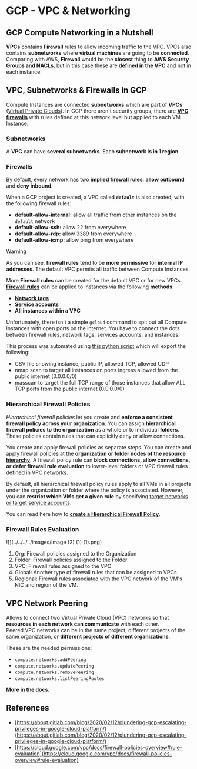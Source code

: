 # GCP - VPC & Networking

## **GCP Compute Networking in a Nutshell**

**VPCs** contains **Firewall** rules to allow incoming traffic to the VPC. VPCs also contains **subnetworks** where **virtual machines** are going to be **connected**.\
Comparing with AWS, **Firewall** would be the **closest** thing to **AWS** **Security Groups and NACLs**, but in this case these are **defined in the VPC** and not in each instance.

## **VPC, Subnetworks & Firewalls in GCP**

Compute Instances are connected **subnetworks** which are part of **VPCs** ([Virtual Private Clouds](https://cloud.google.com/vpc/docs/vpc)). In GCP there aren't security groups, there are [**VPC firewalls**](https://cloud.google.com/vpc/docs/firewalls) with rules defined at this network level but applied to each VM Instance.

### Subnetworks

A **VPC** can have **several subnetworks**. Each **subnetwork is in 1 region**.

### Firewalls

By default, every network has two [**implied firewall rules**](https://cloud.google.com/vpc/docs/firewalls#default_firewall_rules): **allow outbound** and **deny inbound**.

When a GCP project is created, a VPC called **`default`** is also created, with the following firewall rules:

- **default-allow-internal:** allow all traffic from other instances on the `default` network
- **default-allow-ssh:** allow 22 from everywhere
- **default-allow-rdp:** allow 3389 from everywhere
- **default-allow-icmp:** allow ping from everywhere

> [!WARNING]
> As you can see, **firewall rules** tend to be **more permissive** for **internal IP addresses**. The default VPC permits all traffic between Compute Instances.

More **Firewall rules** can be created for the default VPC or for new VPCs. [**Firewall rules**](https://cloud.google.com/vpc/docs/firewalls) can be applied to instances via the following **methods**:

- [**Network tags**](https://cloud.google.com/vpc/docs/add-remove-network-tags)
- [**Service accounts**](https://cloud.google.com/vpc/docs/firewalls#serviceaccounts)
- **All instances within a VPC**

Unfortunately, there isn't a simple `gcloud` command to spit out all Compute Instances with open ports on the internet. You have to connect the dots between firewall rules, network tags, services accounts, and instances.

This process was automated using [this python script](https://gitlab.com/gitlab-com/gl-security/gl-redteam/gcp_firewall_enum) which will export the following:

- CSV file showing instance, public IP, allowed TCP, allowed UDP
- nmap scan to target all instances on ports ingress allowed from the public internet (0.0.0.0/0)
- masscan to target the full TCP range of those instances that allow ALL TCP ports from the public internet (0.0.0.0/0)

### Hierarchical Firewall Policies 

_Hierarchical firewall policies_ let you create and **enforce a consistent firewall policy across your organization**. You can assign **hierarchical firewall policies to the organization** as a whole or to individual **folders**. These policies contain rules that can explicitly deny or allow connections.

You create and apply firewall policies as separate steps. You can create and apply firewall policies at the **organization or folder nodes of the** [**resource hierarchy**](https://cloud.google.com/resource-manager/docs/cloud-platform-resource-hierarchy). A firewall policy rule can **block connections, allow connections, or defer firewall rule evaluation** to lower-level folders or VPC firewall rules defined in VPC networks.

By default, all hierarchical firewall policy rules apply to all VMs in all projects under the organization or folder where the policy is associated. However, you can **restrict which VMs get a given rule** by specifying [target networks or target service accounts](https://cloud.google.com/vpc/docs/firewall-policies#targets).

You can read here how to [**create a Hierarchical Firewall Policy**](https://cloud.google.com/vpc/docs/using-firewall-policies#gcloud).

### Firewall Rules Evaluation

![](../../../../images/image (2) (1) (1).png)

1. Org: Firewall policies assigned to the Organization
2. Folder: Firewall policies assigned to the Folder
3. VPC: Firewall rules assigned to the VPC
4. Global: Another type of firewall rules that can be assigned to VPCs
5. Regional: Firewall rules associated with the VPC network of the VM's NIC and region of the VM.

## VPC Network Peering

Allows to connect two Virtual Private Cloud (VPC) networks so that **resources in each network can communicate** with each other.\
Peered VPC networks can be in the same project, different projects of the same organization, or **different projects of different organizations**.

These are the needed permissions:

- `compute.networks.addPeering`
- `compute.networks.updatePeering`
- `compute.networks.removePeering`
- `compute.networks.listPeeringRoutes`

[**More in the docs**](https://cloud.google.com/vpc/docs/vpc-peering).

## References

- [https://about.gitlab.com/blog/2020/02/12/plundering-gcp-escalating-privileges-in-google-cloud-platform/](https://about.gitlab.com/blog/2020/02/12/plundering-gcp-escalating-privileges-in-google-cloud-platform/)
- [https://cloud.google.com/vpc/docs/firewall-policies-overview#rule-evaluation](https://cloud.google.com/vpc/docs/firewall-policies-overview#rule-evaluation)

